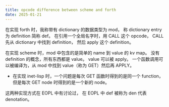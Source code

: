 ```yaml
---
title: opcode difference between scheme and forth
date: 2025-01-21
---
```


在实现 forth 时，我称带有 dictionary 的数据类型为 mod，
称 dictionary entry 为 definition 简称 def。
在引用一个全局名字时，用 CALL 这个 opcode，
CALL 先从 dictionary 中找到 definition，
然后 apply 这个 definition。

在实现 scheme 时，mod 中包含的是简单的 name 到 value 的 kv map。
没有 definition 的概念，所有东西都是 value。
value 可以被 apply。
一个函数调用可以被编译为，从 mod 中找到 value（称为 GET）然后再 APPLY。

- 在实现 inet-lisp 时，一个问题是每次 GET 函数时得到的是同一个 function，
  但是每次 GET node 时得到的是一个新的 node。

这两种实现方式在 EOPL 中有讨论过，
在 EOPL 中 def 被称为 den 代表 denotation。
